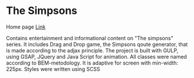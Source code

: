 # The Simpsons

Home page 
[Link](https://alinaandriychuk.github.io/Simpsons/app/)

Сontains entertainment and informational content on "The simpsons" series. It includes Drag and Drop game, the Simpsons qoute generator, that is made according to the adjax principle. The project is built with GULP, using GSAP, JQuery and Java Script for animation.  All classes were named according to BEM-metodology. It is adaptive for screen with min-width: 225px. Styles were written using SCSS

